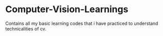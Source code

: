 # Computer-Vision-Learnings
Contains all my basic learning codes that i have practiced to understand technicalities of cv.
